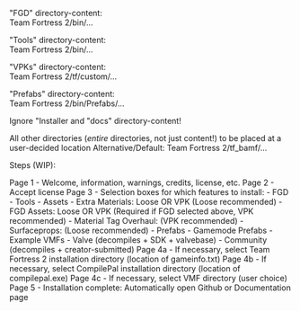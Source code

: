 "FGD" directory-content:  
Team Fortress 2/bin/...

"Tools" directory-content:  
Team Fortress 2/bin/...

"VPKs" directory-content:  
Team Fortress 2/tf/custom/...

"Prefabs" directory-content:  
Team Fortress 2/bin/Prefabs/...

Ignore "Installer and "docs" directory-content!

All other directories (*entire* directories, not just content!) to be placed at a user-decided location
Alternative/Default: Team Fortress 2/tf_bamf/...



Steps (WIP):

Page 1 - Welcome, information, warnings, credits, license, etc.
Page 2 - Accept license
Page 3 - Selection boxes for which features to install:
		- FGD
		- Tools
		- Assets
			- Extra Materials: Loose OR VPK (Loose recommended)
			- FGD Assets: Loose OR VPK (Required if FGD selected above, VPK recommended)
			- Material Tag Overhaul: (VPK recommended)
			- Surfaceprops: (Loose recommended)
		- Prefabs
		- Gamemode Prefabs
		- Example VMFs
			- Valve (decompiles + SDK + valvebase)
			- Community (decompiles + creator-submitted)
Page 4a - If necessary, select Team Fortress 2 installation directory (location of gameinfo.txt)
Page 4b - If necessary, select CompilePal installation directory (location of compilepal.exe)
Page 4c - If necessary, select VMF directory (user choice)
Page 5 - Installation complete: Automatically open Github or Documentation page